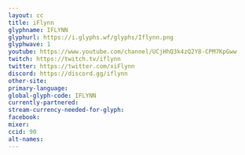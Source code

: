 ```yaml
---
layout: cc
title: iFlynn
glyphname: IFLYNN
glyphurl: https://i.glyphs.wf/glyphs/Iflynn.png
glyphwave: 1
youtube: https://www.youtube.com/channel/UCjHhQ3k4zQ2Y8-CPM7KpGww
twitch: https://twitch.tv/iflynn
twitter: https://twitter.com/xiFlynn
discord: https://discord.gg/iflynn
other-site: 
primary-language: 
global-glyph-code: IFLYNN
currently-partnered: 
stream-currency-needed-for-glyph: 
facebook: 
mixer: 
ccid: 90
alt-names: 
---
```


